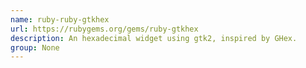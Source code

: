 ```yaml
---
name: ruby-ruby-gtkhex
url: https://rubygems.org/gems/ruby-gtkhex
description: An hexadecimal widget using gtk2, inspired by GHex.
group: None
---
```

